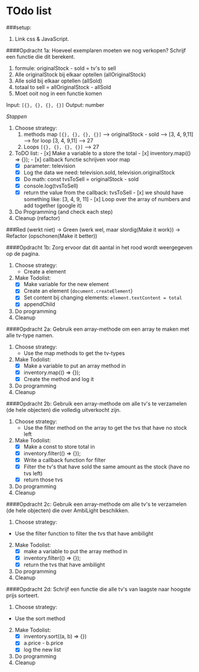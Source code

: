 # TOdo list

###setup:
1. Link css & JavaScript.

####Opdracht 1a:
Hoeveel exemplaren moeten we nog verkopen? Schrijf een functie die dit berekent.

1. formule: originalStock - sold = tv's to sell
2. Alle originalStock bij elkaar optellen (allOriginalStock)
3. Alle sold bij elkaar optellen (allSold)
4. totaal to sell = allOriginalStock - allSold
5. Moet ooit nog in een functie komen

Input: `[{}, {}, {}, {}]`
Output: number

*Stappen*

1. Choose strategy:
    1. methods map `[{}, {}, {}, {}]` --> originalStock - sold --> [3, 4, 9,11] --> for loop [3, 4, 9,11] --> 27 
    2. Loops `[{}, {}, {}, {}]` --> 27
2.    ToDO list:
    - [x] Make a variable to a store the total
    - [x] inventory.map(() => {});
    - [x] callback functie schrijven voor map
        - [x] parameter: television
        - [x] Log the data we need: television.sold, television.originalStock
        - [x] Do math: const tvsToSell = originalStock - sold
        - [x] console.log(tvsToSell)
        - [x] return the value from the callback: tvsToSell
    - [x] we should have something like: [3, 4, 9, 11]
    - [x] Loop over the array of numbers and add together (google it)      
3. Do Programming (and check each step)
4. Cleanup (refactor)

###Red (werkt niet) -> Green (werk wel, maar slordig(Make it work)) -> Refactor (opschonen(Make it better))

####Opdracht 1b: 
Zorg ervoor dat dit aantal in het rood wordt weergegeven op de pagina.

1. Choose strategy:
   - Create a element
2. Make Todolist:
   - [x] Make variable for the new element
   - [x] Create an element (`document.createElement`)
   - [x] Set content bij changing elements: `element.textContent = total`
   - [x] appendChild
3. Do programming
4. Cleanup


####Opdracht 2a: Gebruik een array-methode om een array te maken met alle tv-type namen.
1. Choose strategy:
    - Use the map methods to get the tv-types
2. Make Todolist:
    - [x] Make a variable to put an array method in
    - [x] inventory.map(() => {});  
    - [x] Create the method and log it
3. Do programming
4. Cleanup

####Opdracht 2b: Gebruik een array-methode om alle tv's te verzamelen (de hele objecten) die volledig uitverkocht zijn.
1. Choose strategy:
    - Use the filter method on the array to get the tvs that have no stock left
2. Make Todolist:
    - [x]  Make a const to store total in
    - [x]  inventory.filter(() => {});
    - [x]  Write a callback function for filter
    - [x]  Filter the tv's that have sold the same amount as the stock (have no tvs left)
    - [x]  return those tvs
3. Do programming
4. Cleanup

####Opdracht 2c: Gebruik een array-methode om alle tv's te verzamelen (de hele objecten) die over AmbiLight beschikken.
1. Choose strategy:
-  Use the filter function to filter the tvs that have ambilight
2. Make Todolist:
    - [x]  make a variable to put the array method in
    - [x]  inventory.filter(() => {});
    - [x]  return the tvs that have ambilight
3. Do programming
4. Cleanup

####Opdracht 2d: Schrijf een functie die alle tv's van laagste naar hoogste prijs sorteert.
1. Choose strategy:
-  Use the sort method
2. Make Todolist:
    - [x]  inventory.sort((a, b) => {})
    - [x]  a.price - b.price
    - [x]  log the new list 
3. Do programming
4. Cleanup